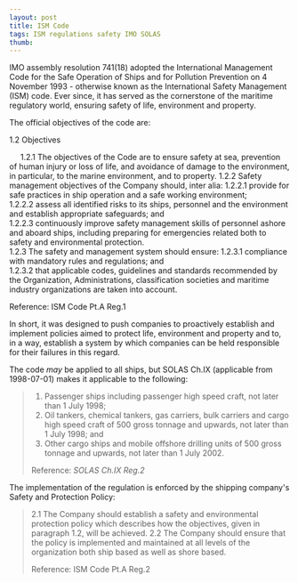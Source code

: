 ```yaml
---
layout: post
title: ISM Code
tags: ISM regulations safety IMO SOLAS
thumb: 
---
```


IMO assembly resolution 741(18) adopted the International Management Code for the Safe Operation of Ships and for Pollution Prevention on 4 November 1993 - otherwise known as the International Safety Management (ISM) code.  Ever since, it has served as the cornerstone of the maritime regulatory world, ensuring safety of life, environment and property.

The official objectives of the code are:
      
1.2 Objectives

<span style="margin-left:20px;">1.2.1 The objectives of the Code are to ensure safety at sea, prevention of human injury or loss of life, and avoidance of damage to the environment, in particular, to the marine environment, and to property.</span> 
  1.2.2 Safety management objectives of the Company should, inter alia:
    1.2.2.1 provide for safe practices in ship operation and a safe working environment;  
    1.2.2.2     assess all identified risks to its ships, personnel and the environment and establish appropriate safeguards; and  
    1.2.2.3     continuously improve safety management skills of personnel ashore and aboard ships, including preparing for emergencies related both to safety and environmental protection.  
  1.2.3 The safety and management system should ensure:
    1.2.3.1     compliance with mandatory rules and regulations; and  
    1.2.3.2     that applicable codes, guidelines and standards recommended by the Organization, Administrations, classification societies and maritime industry organizations are taken into account.

Reference: ISM Code Pt.A Reg.1


In short, it was designed to push companies to proactively establish and implement policies aimed to protect life, environment and property and to, in a way, establish a system by which companies can be held responsible for their failures in this regard.

The code *may* be applied to all ships, but SOLAS Ch.IX (applicable from 1998-07-01) makes it applicable to the following: 
>1. Passenger ships including passenger high speed craft, not later than 1 July 1998;
>2. Oil tankers, chemical tankers, gas carriers, bulk carriers and cargo high speed craft of 500 gross tonnage and upwards, not later than 1 July 1998; and
>3. Other cargo ships and mobile offshore drilling units of 500 gross tonnage and upwards, not later than 1 July 2002.
>
>Reference: *SOLAS Ch.IX Reg.2*


The implementation of the regulation is enforced by the shipping company's Safety and Protection Policy:
>2.1    The Company should establish a safety and environmental protection policy which describes how the objectives, given in paragraph 1.2, will be achieved.
>2.2    The Company should ensure that the policy is implemented and maintained at all levels of the organization both ship based as well as shore based.
>
>Reference: ISM Code Pt.A Reg.2

